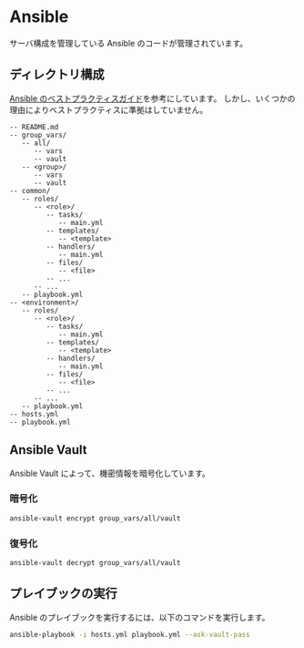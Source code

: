 # Ansible

サーバ構成を管理している Ansible のコードが管理されています。

## ディレクトリ構成

[Ansible のベストプラクティスガイド](https://docs.ansible.com/ansible/2.9_ja/user_guide/playbooks_best_practices.html)を参考にしています。
しかし、いくつかの理由によりベストプラクティスに準拠はしていません。

```plain
-- README.md
-- group_vars/
   -- all/
      -- vars
      -- vault
   -- <group>/
      -- vars
      -- vault
-- common/
   -- roles/
      -- <role>/
         -- tasks/
            -- main.yml
         -- templates/
            -- <template>
         -- handlers/
            -- main.yml
         -- files/
            -- <file>
         -- ...
      -- ...
   -- playbook.yml
-- <environment>/
   -- roles/
      -- <role>/
         -- tasks/
            -- main.yml
         -- templates/
            -- <template>
         -- handlers/
            -- main.yml
         -- files/
            -- <file>
         -- ...
      -- ...
   -- playbook.yml
-- hosts.yml
-- playbook.yml
```

## Ansible Vault

Ansible Vault によって、機密情報を暗号化しています。

### 暗号化

```bash
ansible-vault encrypt group_vars/all/vault
```

### 復号化

```bash
ansible-vault decrypt group_vars/all/vault
```

## プレイブックの実行

Ansible のプレイブックを実行するには、以下のコマンドを実行します。

```bash
ansible-playbook -i hosts.yml playbook.yml --ask-vault-pass
```
